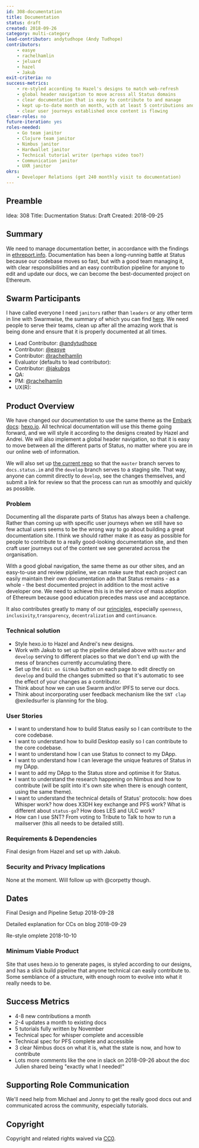 ```yaml
---
id: 308-documentation
title: Documentation
status: draft
created: 2018-09-26
category: multi-category
lead-contributor: andytudhope (Andy Tudhope)
contributors:
    - easye
    - rachelhamlin
    - jeluard
    - hazel
    - Jakub
exit-criteria: no
success-metrics: 
    - re-styled according to Hazel's designs to match web-refresh
    - global header navigation to move across all Status domains
    - clear documentation that is easy to contribute to and manage
    - kept up-to-date month on month, with at least 5 contributions and 2 tutorials
    - clear user journeys established once content is flowing
clear-roles: no
future-iteration: yes
roles-needed:
    - Go team janitor
    - Clojure team janitor
    - Nimbus janitor
    - Hardwallet janitor
    - Technical tutorial writer (perhaps video too?)
    - Communication janitor
    - UXR janitor
okrs:
    - Developer Relations (get 240 monthly visit to documentation)
---
```


## Preamble

Idea: 308
Title: Ducmentation
Status: Draft
Created: 2018-09-25

## Summary

We need to manage documentation better, in accordance with the findings in [ethreport.info](https://ethreport.info). Documentation has been a long-running battle at Status because our codebase moves so fast, but with a good team managing it, with clear responsibilities and an easy contribution pipeline for anyone to edit and update our docs, we can become the best-documented project on Ethereum.

## Swarm Participants

I have called everyone I need `janitors` rather than `leaders` or any other term in line with Swarmwise, the summary of which you can find [here](https://docs.google.com/document/d/12Qema_8hPWuzDhqb8Tim66QZleVFcMXkVWICyH4nIT8/edit). We need people to serve their teams, clean up after all the amazing work that is being done and ensure that it is properly documented at all times.

- Lead Contributor: [@andytudhope](https://github.com/andytudhope)
- Contributor: [@easye](https://github.com/easye)
- Contributor: [@rachelhamlin](https://github.com/rachelhamlin)
- Evaluator (defaults to lead contributor):
- Contributor: [@jakubgs](https://github.com/jakubgs)
- QA:
- PM: [@rachelhamlin](https://github.com/rachelhamlin)
- UX(R):

## Product Overview

We have changed our documentation to use the same theme as the [Embark docs](https://embark.status.im): [hexo.io](https://hexo.io). All technical documentation will use this theme going forward, and we will style it according to the designs created by Hazel and Andrei. We will also implement a global header navigation, so that it is easy to move between all the different parts of Status, no matter where you are in our online web of information.

We will also set up [the current repo](https://github.com/status-im/docs.status.im) so that the `master` branch serves to `docs.status.im` and the `develop` branch serves to a staging site. That way, anyone can commit directly to `develop`, see the changes themselves, and submit a link for review so that the process can run as smoothly and quickly as possible.

### Problem

Documenting all the disparate parts of Status has always been a challenge. Rather than coming up with specific user journeys when we still have so few actual users seems to be the wrong way to go about building a great documentation site. I think we should rather make it as easy as possible for people to contribute to a really good-looking documentation site, and then craft user journeys out of the content we see generated across the organisation.

With a good global navigation, the same theme as our other sites, and an easy-to-use and review pipleline, we can make sure that each project can easily maintain their own documentation adn that Status remains - as a whole - the best documented project in addition to the most active developer one. We need to achieve this is in the service of mass adoption of Ethereum because good education precedes mass use and acceptance.

It also contributes greatly to many of our [principles](https://our.status.im/our-principles/), especially `openness`, `inclusivity`,`transparency`, `decentralization` and `continuance`. 

### Technical solution

- Style hexo.io to Hazel and Andrei's new designs. 
- Work with Jakub to set up the pipeline detailed above with `master` and `develop` serving to different places so that we don't end up with the mess of branches currently accumulating there. 
- Set up the `Edit on GitHub` button on each page to edit directly on `develop` and build the changes submitted so that it's automatic to see the effect of your changes as a contributor.
- Think about how we can use Swarm and/or IPFS to serve our docs.
- Think about incorporating user feedback mechanism like the `SNT clap` @exiledsurfer is planning for the blog.

### User Stories

- I want to understand how to build Status easily so I can contribute to the core codebase.
- I want to understand how to build Desktop easily so I can contribute to the core codebase.
- I want to understand how I can use Status to connect to my DApp.
- I want to understand how I can leverage the unique features of Status in my DApp.
- I want to add my DApp to the Status store and optimise it for Status.
- I want to understand the research happening on Nimbus and how to contribute (will be split into it's own site when there is enough content, using the same theme).
- I want to understand the technical details of Status' protocols: how does Whisper work? how does X3DH key exchange and PFS work? What is different about `status-go`? How does LES and ULC work?
- How can I use SNT? From voting to Tribute to Talk to how to run a mailserver (this all needs to be detailed still).

### Requirements & Dependencies

Final design from Hazel and set up with Jakub.

### Security and Privacy Implications

None at the moment. Will follow up with @corpetty though.

## Dates

Final Design and Pipeline Setup
2018-09-28

Detailed explanation for CCs on blog
2018-09-29

Re-style omplete
2018-10-10

### Minimum Viable Product

Site that uses hexo.io to generate pages, is styled according to our designs, and has a slick build pipeline that anyone technical can easily contribute to. Some semblance of a structure, with enough room to evolve into what it really needs to be.

## Success Metrics

- 4-8 new contributions a month
- 2-4 updates a month to existing docs
- 5 tutorials fully written by November
- Technical spec for whisper complete and accessible
- Technical spec for PFS complete and accessible
- 3 clear Nimbus docs on what it is, what the state is now, and how to contribute
- Lots more comments like the one in slack on 2018-09-26 about the doc Julien shared being "exactly what I needed!"

## Supporting Role Communication

We'll need help from Michael and Jonny to get the really good docs out and communicated across the community, especially tutorials.

## Copyright

Copyright and related rights waived
via [CC0](https://creativecommons.org/publicdomain/zero/1.0/).

